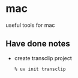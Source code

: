 # mac

useful tools for mac

## Have done notes

- create transclip project
    ```
    % uv init transclip
    ```

